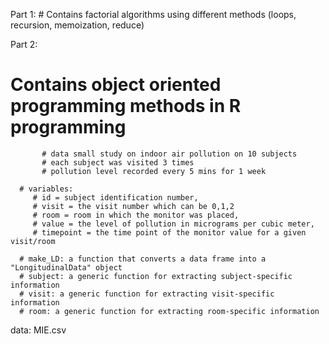 Part 1:
    # Contains factorial algorithms using different methods (loops, recursion, memoization, reduce)

Part 2:
   # Contains object oriented programming methods in R programming
           # data small study on indoor air pollution on 10 subjects
           # each subject was visited 3 times
           # pollution level recorded every 5 mins for 1 week

      # variables: 
         # id = subject identification number, 
         # visit = the visit number which can be 0,1,2 
         # room = room in which the monitor was placed, 
         # value = the level of pollution in micrograms per cubic meter, 
         # timepoint = the time point of the monitor value for a given visit/room

      # make_LD: a function that converts a data frame into a "LongitudinalData" object
      # subject: a generic function for extracting subject-specific information
      # visit: a generic function for extracting visit-specific information
      # room: a generic function for extracting room-specific information


  data: MIE.csv


